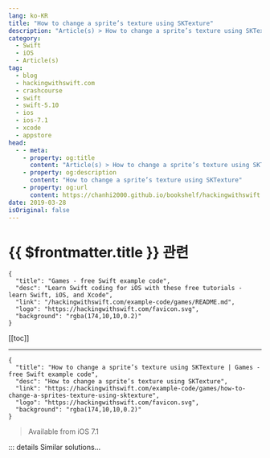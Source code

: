 ```yaml
---
lang: ko-KR
title: "How to change a sprite’s texture using SKTexture"
description: "Article(s) > How to change a sprite’s texture using SKTexture"
category:
  - Swift
  - iOS
  - Article(s)
tag: 
  - blog
  - hackingwithswift.com
  - crashcourse
  - swift
  - swift-5.10
  - ios
  - ios-7.1
  - xcode
  - appstore
head:
  - - meta:
    - property: og:title
      content: "Article(s) > How to change a sprite’s texture using SKTexture"
    - property: og:description
      content: "How to change a sprite’s texture using SKTexture"
    - property: og:url
      content: https://chanhi2000.github.io/bookshelf/hackingwithswift.com/example-code/games/how-to-change-a-sprites-texture-using-sktexture.html
date: 2019-03-28
isOriginal: false
---
```


# {{ $frontmatter.title }} 관련

```component VPCard
{
  "title": "Games - free Swift example code",
  "desc": "Learn Swift coding for iOS with these free tutorials - learn Swift, iOS, and Xcode",
  "link": "/hackingwithswift.com/example-code/games/README.md",
  "logo": "https://hackingwithswift.com/favicon.svg",
  "background": "rgba(174,10,10,0.2)"
}
```

[[toc]]

---

```component VPCard
{
  "title": "How to change a sprite’s texture using SKTexture | Games - free Swift example code",
  "desc": "How to change a sprite’s texture using SKTexture",
  "link": "https://hackingwithswift.com/example-code/games/how-to-change-a-sprites-texture-using-sktexture",
  "logo": "https://hackingwithswift.com/favicon.svg",
  "background": "rgba(174,10,10,0.2)"
}
```

> Available from iOS 7.1

<!-- TODO: 작성 -->

<!-- 
Although you can create an `SKSpriteNode` from a color and size, most folks create them from textures - image data stored in an asset catalog or texture atlas. SpriteKit’s textures are handled using their own class called `SKTexture`, and you can load them individually then use them to change the texture used to draw a sprite.

At its most basic, you can change a sprite’s texture like this:

```swift
let texture1 = SKTexture(imageNamed: "newTexture")
someSprite.texture = texture1
```

However, that only works if your sprite and the texture are the same size - if they don’t, the texture will get squashed to fit the available space.

If the sprite and texture are *different* sizes then a better thing to do is use the `setTexture()` action, passing in true for its `resize` parameter like this:

```swift
let texture2 = SKTexture(imageNamed: "newTexture")
let action = SKAction.setTexture(texture2, resize: true)
someSprite.run(action)
```

That will switch the texture over, then grow the sprite to fit the new texture size.

-->

::: details Similar solutions…

<!--
/example-code/games/how-to-warp-a-sprite-using-skwarpgeometrygrid">How to warp a sprite using SKWarpGeometryGrid 
/example-code/games/how-to-create-a-spritekit-texture-atlas-in-xcode">How to create a SpriteKit texture atlas in Xcode 
/example-code/games/how-to-crop-a-sprite-using-skcropnode">How to crop a sprite using SKCropNode 
/example-code/games/how-to-make-one-sprite-draw-in-front-of-another-using-zposition">How to make one sprite draw in front of another using zPosition 
/example-code/games/how-to-make-a-sprite-follow-a-path">How to make a sprite follow a path</a>
-->

